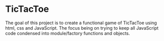 # TicTacToe
The goal of this project is to create a functional game of TicTacToe using html, css and JavaScript.
The focus being on trying to keep all JavaScript code condensed into module/factory functions and objects.
